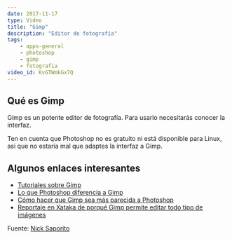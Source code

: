 ```yaml
---
date: 2017-11-17
type: Video
title: "Gimp"
description: "Editor de fotografía"
tags:
    - apps-general
    - photoshop
    - gimp
    - fotografia
video_id: KvGTWmkGx7Q
---
```



## Qué es Gimp

Gimp es un potente editor de fotografía. Para usarlo necesitarás conocer la interfaz.

Ten en cuenta que Photoshop no es gratuito ni está disponible para Linux, asi que no estaría mal que adaptes la interfaz a Gimp.

## Algunos enlaces interesantes
* [Tutoriales sobre Gimp](https://www.gimp.org/tutorials/)
* [Lo que Photoshop diferencia a Gimp](http://www.makeuseof.com/tag/can-photoshop-gimp-cant/)
* [Cómo hacer que Gimp sea más parecida a Photoshop](hhttps://www.genbeta.com/imagen-digital/gimp-se-te-resiste-asi-puedes-hacer-que-se-parezca-a-photoshop)
* [Reportaje en Xataka de porqué Gimp permite editar todo tipo de imágenes](https://www.xataka.com/aplicaciones/el-misterioso-algoritmo-que-utiliza-photoshop-para-impedir-que-abras-imagenes-de-billetes)


Fuente: [Nick Saporito](https://www.youtube.com/channel/UCEQXp_fcqwPcqrzNtWJ1w9w)
